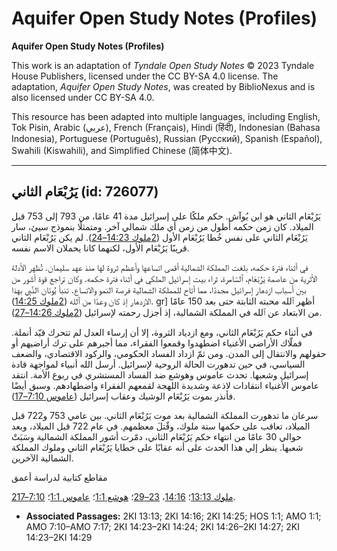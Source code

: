 # Aquifer Open Study Notes (Profiles)

**Aquifer Open Study Notes (Profiles)**

This work is an adaptation of *Tyndale Open Study Notes* © 2023 Tyndale House Publishers, licensed under the CC BY\-SA 4\.0 license. The adaptation, *Aquifer Open Study Notes*, was created by BiblioNexus and is also licensed under CC BY\-SA 4\.0\.

This resource has been adapted into multiple languages, including English, Tok Pisin, Arabic (عربي), French (Français), Hindi (हिंदी), Indonesian (Bahasa Indonesia), Portuguese (Português), Russian (Русский), Spanish (Español), Swahili (Kiswahili), and Simplified Chinese (简体中文).



--------------------------------

## يَرُبْعَام الثاني (id: 726077)

يَرُبْعَام الثاني هو ابن يُوآش. حكم ملكًا على إسرائيل مدة 41 عامًا، من 793 إلى 753 قبل الميلاد. كان زمن حكمه أطول من زمن أي ملك شمالي آخر. ومتمثلًا بنموذج سيئ، سار يَرُبْعَام الثاني على نفس خُطا يَرُبْعَام الأول ([2ملوك 14:23–24](https://ref.ly/2Kgs14:23-2Kgs14:24)). لم يكن يَرُبْعَام الثاني قريبًا يَرُبْعَام الأول، لكنهما كانا يحملان الاسم نفسه.

في أثناء فترة حكمه، بلغت المملكة الشمالية أقصى اتساعها وأعظم ثروة لها منذ عهد سليمان. تُظهر الأدلة الأثرية من عاصمة يَرُبْعَام، ٱلسّامرة، ثراء بيت إسرائيل الملكي في أثناء فترة حكمه. وكان تراجع قوة أشّور من بين أسباب ازدهار إسرائيل مجددًا، مما أتاح للمملكة الشمالية فرصة النمو والاتساع. تنبأ يُونَان النَّبِي بهذا الازدهار إذ كان وعدًا من ٱلله ([2ملوك 14:25](https://ref.ly/2Kgs14:25)). gr] أظهر ٱلله محبته الثابتة حتى بعد 150 عامًا من الابتعاد عن ٱلله في المملكة الشمالية، إذ أجزل رحمته لإسرائيل ([2ملوك 14:26–27](https://ref.ly/2Kgs14:26-2Kgs14:27)).

في أثناء حكم يَرُبْعَام الثاني، ومع ازدياد الثروة، إلا أن إرساء العدل لم تتحرك قيّد أنملة. فملّاك الأراضي الأغنياء اضطهدوا وقمعوا الفقراء، مما أجبرهم على ترك أراضيهم أو حقولهم والانتقال إلى المدن. ومن ثمّ ازداد الفساد الحكومي، والركود الاقتصادي، والضعف السياسي، في حين تدهورت الحالة الروحية لإسرائيل. أرسل الله أنبياء لمواجهة قادة إسرائيل وشعبها. تحدث عاموس وهوشع ضد الفساد المستشري في ربوع الأمة. انتقد عاموس الأغنياء انتقادات لاذعة وشديدة اللهجة لقمعهم الفقراء واضطهادهم. وسبق أيضًا فأنذر بموت يَرُبْعَام الوشيك وعقاب إسرائيل ([عاموس 7:10–17](https://ref.ly/Amos7:10-Amos7:17)).

سرعان ما تدهورت المملكة الشمالية بعد موت يَرُبْعَام الثاني. بين عامي 753 و722 قبل الميلاد، تعاقب على حكمها ستة ملوك، وقٌتلَ معظمهم. في عام 722 قبل الميلاد، وبعد حوالي 30 عامًا من انتهاء حكم يَرُبْعَام الثاني، دمّرت أشور المملكة الشمالية وسَبَتْ شعبها. ينظر إلي هذا الحدث على أنه عقابًا على خطايا يَرُبْعَام الثاني وملوك المملكة الشمالية الآخرين.

مقاطع كتابية لدراسة أعمق

[2ملوك 13:13](https://ref.ly/2Kgs13:13)؛ [14:16](https://ref.ly/2Kgs14:16)، [23–29](https://ref.ly/2Kgs14:23-2Kgs14:29)؛ [هوشع 1:1](https://ref.ly/Hos1:1)؛ [عاموس 1:1](https://ref.ly/Amos1:1)؛ [7:10–17](https://ref.ly/Amos7:10-Amos7:17).

* **Associated Passages:** 2KI 13:13; 2KI 14:16; 2KI 14:25; HOS 1:1; AMO 1:1; AMO 7:10–AMO 7:17; 2KI 14:23–2KI 14:24; 2KI 14:26–2KI 14:27; 2KI 14:23–2KI 14:29

